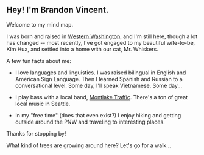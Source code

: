 ## Hey! I'm Brandon Vincent.

Welcome to my mind map.

I was born and raised in [Western Washington](https://en.wikipedia.org/wiki/Western_Washington), and
I'm still here, though a lot has changed -- most recently,
I've got engaged to my beautiful wife-to-be, Kim Hua,
and settled into a home with our cat, Mr. Whiskers.


A few fun facts about me:

* I love languages and linguistics. I was raised bilingual in English and
  American Sign Language. Then I learned Spanish and Russian to a
  conversational level. Some day, I'll speak Vietnamese. Some day...

* I play bass with a local band, [Montlake Traffic](https://linktr.ee/montlaketraffic). There's
  a ton of great local music in Seattle.

* In my "free time" (does that even exist?) I enjoy hiking and getting outside around the PNW
  and traveling to interesting places.

Thanks for stopping by! 

What kind of trees are growing around here? Let's go for a walk...


